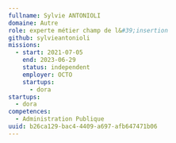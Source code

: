 ```yaml
---
fullname: Sylvie ANTONIOLI
domaine: Autre
role: experte métier champ de l&#39;insertion
github: sylvieantonioli
missions:
  - start: 2021-07-05
    end: 2023-06-29
    status: independent
    employer: OCTO
    startups:
      - dora
startups:
  - dora
competences:
  - Administration Publique
uuid: b26ca129-bac4-4409-a697-afb647471b06
---
```

